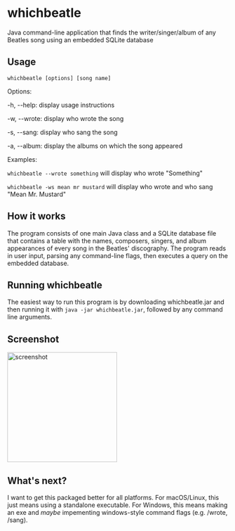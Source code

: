 # whichbeatle
Java command-line application that finds the writer/singer/album of any Beatles song using an embedded SQLite database

## Usage
`whichbeatle [options] [song name]`

Options:

  -h, --help: display usage instructions
  
  -w, --wrote: display who wrote the song

  -s, --sang: display who sang the song

  -a, --album: display the albums on which the song appeared

Examples:

`whichbeatle --wrote something` will display who wrote "Something"

`whichbeatle -ws mean mr mustard` will display who wrote and who sang "Mean Mr. Mustard"

## How it works

The program consists of one main Java class and a SQLite database file that contains a table with the names, composers, singers, and album appearances of every song in the Beatles' discography. The program reads in user input, parsing any command-line flags, then executes a query on the embedded database.

## Running whichbeatle

The easiest way to run this program is by downloading whichbeatle.jar and then running it with `java -jar whichbeatle.jar`, followed by any command line arguments.

## Screenshot

<img src="https://user-images.githubusercontent.com/37086292/60407599-6511c900-9b89-11e9-98b8-fc908b38b0df.png" alt="screenshot" height="250px">

## What's next?

I want to get this packaged better for all platforms. For macOS/Linux, this just means using a standalone executable. For Windows, this means making an exe and *maybe* impementing windows-style command flags (e.g. /wrote, /sang).
